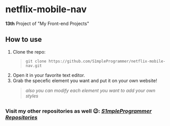 # netflix-mobile-nav
**13th** Project of "My Front-end Projects"
## How to use
1. Clone the repo:
      > `git clone https://github.com/S1mpleProgrammer/netflix-mobile-nav.git`
2. Open it in your favorite text editor.
3. Grab the specefic element you want and put it on your own website!
      > *also you can modify each element you want to add your own styles*
##
### Visit my other repositories as well :wink:: *[S1mpleProgrammer Repositories](https://github.com/S1mpleProgrammer?tab=repositories)*
